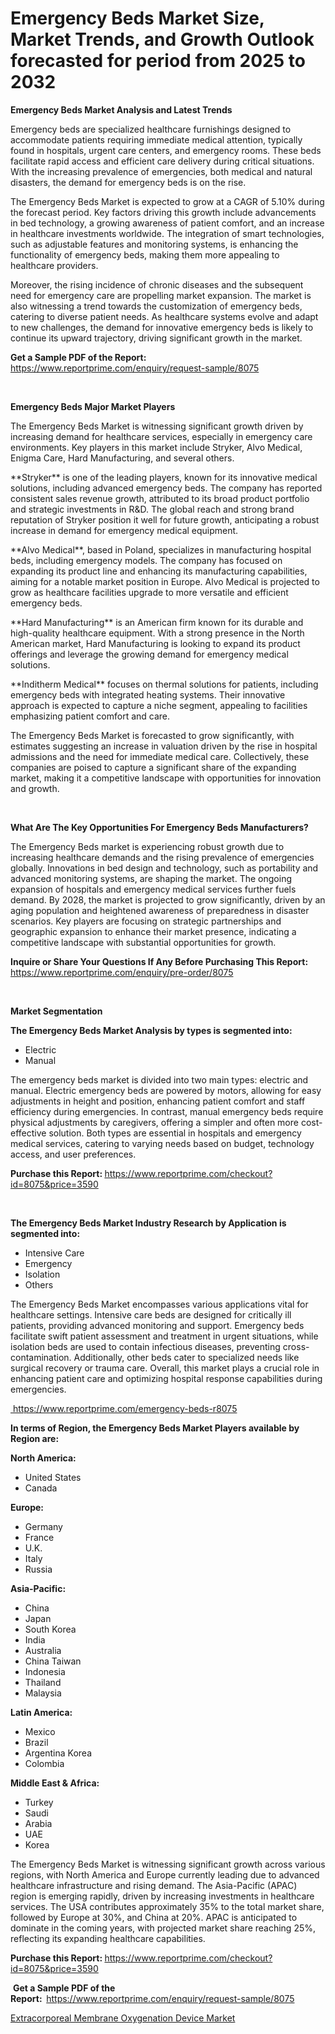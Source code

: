 <p><h1>Emergency Beds Market Size, Market Trends, and Growth Outlook forecasted for period from 2025 to 2032</h1></p><p><strong>Emergency Beds Market Analysis and Latest Trends</strong></p>
<p><p>Emergency beds are specialized healthcare furnishings designed to accommodate patients requiring immediate medical attention, typically found in hospitals, urgent care centers, and emergency rooms. These beds facilitate rapid access and efficient care delivery during critical situations. With the increasing prevalence of emergencies, both medical and natural disasters, the demand for emergency beds is on the rise.</p><p>The Emergency Beds Market is expected to grow at a CAGR of 5.10% during the forecast period. Key factors driving this growth include advancements in bed technology, a growing awareness of patient comfort, and an increase in healthcare investments worldwide. The integration of smart technologies, such as adjustable features and monitoring systems, is enhancing the functionality of emergency beds, making them more appealing to healthcare providers.</p><p>Moreover, the rising incidence of chronic diseases and the subsequent need for emergency care are propelling market expansion. The market is also witnessing a trend towards the customization of emergency beds, catering to diverse patient needs. As healthcare systems evolve and adapt to new challenges, the demand for innovative emergency beds is likely to continue its upward trajectory, driving significant growth in the market.</p></p>
<p><strong>Get a Sample PDF of the Report:&nbsp;</strong> <a href="https://www.reportprime.com/enquiry/request-sample/8075?utm_campaign=3127&utm_medium=2&utm_source=Github&utm_content=ia&utm_term=19032025&utm_id=emergency-beds">https://www.reportprime.com/enquiry/request-sample/8075</a></p>
<p>&nbsp;</p>
<p><strong>Emergency Beds Major Market Players</strong></p>
<p><p>The Emergency Beds Market is witnessing significant growth driven by increasing demand for healthcare services, especially in emergency care environments. Key players in this market include Stryker, Alvo Medical, Enigma Care, Hard Manufacturing, and several others. </p><p>**Stryker** is one of the leading players, known for its innovative medical solutions, including advanced emergency beds. The company has reported consistent sales revenue growth, attributed to its broad product portfolio and strategic investments in R&D. The global reach and strong brand reputation of Stryker position it well for future growth, anticipating a robust increase in demand for emergency medical equipment.</p><p>**Alvo Medical**, based in Poland, specializes in manufacturing hospital beds, including emergency models. The company has focused on expanding its product line and enhancing its manufacturing capabilities, aiming for a notable market position in Europe. Alvo Medical is projected to grow as healthcare facilities upgrade to more versatile and efficient emergency beds.</p><p>**Hard Manufacturing** is an American firm known for its durable and high-quality healthcare equipment. With a strong presence in the North American market, Hard Manufacturing is looking to expand its product offerings and leverage the growing demand for emergency medical solutions. </p><p>**Inditherm Medical** focuses on thermal solutions for patients, including emergency beds with integrated heating systems. Their innovative approach is expected to capture a niche segment, appealing to facilities emphasizing patient comfort and care.</p><p>The Emergency Beds Market is forecasted to grow significantly, with estimates suggesting an increase in valuation driven by the rise in hospital admissions and the need for immediate medical care. Collectively, these companies are poised to capture a significant share of the expanding market, making it a competitive landscape with opportunities for innovation and growth.</p></p>
<p>&nbsp;</p>
<p><strong>What Are The Key Opportunities For Emergency Beds Manufacturers?</strong></p>
<p><p>The Emergency Beds market is experiencing robust growth due to increasing healthcare demands and the rising prevalence of emergencies globally. Innovations in bed design and technology, such as portability and advanced monitoring systems, are shaping the market. The ongoing expansion of hospitals and emergency medical services further fuels demand. By 2028, the market is projected to grow significantly, driven by an aging population and heightened awareness of preparedness in disaster scenarios. Key players are focusing on strategic partnerships and geographic expansion to enhance their market presence, indicating a competitive landscape with substantial opportunities for growth.</p></p>
<p><strong>Inquire or Share Your Questions If Any Before Purchasing This Report:</strong> <a href="https://www.reportprime.com/enquiry/pre-order/8075?utm_campaign=3127&utm_medium=2&utm_source=Github&utm_content=ia&utm_term=19032025&utm_id=emergency-beds">https://www.reportprime.com/enquiry/pre-order/8075</a></p>
<p>&nbsp;</p>
<p><strong>Market Segmentation</strong></p>
<p><strong>The Emergency Beds Market Analysis by types is segmented into:</strong></p>
<p><ul><li>Electric</li><li>Manual</li></ul></p>
<p><p>The emergency beds market is divided into two main types: electric and manual. Electric emergency beds are powered by motors, allowing for easy adjustments in height and position, enhancing patient comfort and staff efficiency during emergencies. In contrast, manual emergency beds require physical adjustments by caregivers, offering a simpler and often more cost-effective solution. Both types are essential in hospitals and emergency medical services, catering to varying needs based on budget, technology access, and user preferences.</p></p>
<p><strong>Purchase this Report:&nbsp;</strong><a href="https://www.reportprime.com/checkout?id=8075&price=3590&utm_campaign=3127&utm_medium=2&utm_source=Github&utm_content=ia&utm_term=19032025&utm_id=emergency-beds">https://www.reportprime.com/checkout?id=8075&price=3590</a></p>
<p>&nbsp;</p>
<p><strong>The Emergency Beds Market Industry Research by Application is segmented into:</strong></p>
<p><ul><li>Intensive Care</li><li>Emergency</li><li>Isolation</li><li>Others</li></ul></p>
<p><p>The Emergency Beds Market encompasses various applications vital for healthcare settings. Intensive care beds are designed for critically ill patients, providing advanced monitoring and support. Emergency beds facilitate swift patient assessment and treatment in urgent situations, while isolation beds are used to contain infectious diseases, preventing cross-contamination. Additionally, other beds cater to specialized needs like surgical recovery or trauma care. Overall, this market plays a crucial role in enhancing patient care and optimizing hospital response capabilities during emergencies.</p></p>
<p><a href="https://www.reportprime.com/emergency-beds-r8075?utm_campaign=3127&utm_medium=2&utm_source=Github&utm_content=ia&utm_term=19032025&utm_id=emergency-beds">&nbsp;https://www.reportprime.com/emergency-beds-r8075</a></p>
<p><strong>In terms of Region, the Emergency Beds Market Players available by Region are:</strong></p>
<p>
    <p> <strong> North America: </strong>
        <ul>
            <li>United States</li>
            <li>Canada</li>
        </ul>
        </p> 
    <p> <strong> Europe: </strong>
        <ul>
            <li>Germany</li>
            <li>France</li>
            <li>U.K.</li>
            <li>Italy</li>
            <li>Russia</li>
        </ul>
        </p> 
    <p> <strong> Asia-Pacific: </strong>
        <ul>
            <li>China</li>
            <li>Japan</li>
            <li>South Korea</li>
            <li>India</li>
            <li>Australia</li>
            <li>China Taiwan</li>
            <li>Indonesia</li>
            <li>Thailand</li>
            <li>Malaysia</li>
        </ul>
        </p> 
    <p> <strong> Latin America: </strong>
        <ul>
            <li>Mexico</li>
            <li>Brazil</li>
            <li>Argentina Korea</li>
            <li>Colombia</li>
        </ul>
        </p> 
    <p> <strong> Middle East & Africa: </strong>
        <ul>
            <li>Turkey</li>
            <li>Saudi</li>
            <li>Arabia</li>
            <li>UAE</li>
            <li>Korea</li>
        </ul>
    </p>
    </p>
<p><p>The Emergency Beds Market is witnessing significant growth across various regions, with North America and Europe currently leading due to advanced healthcare infrastructure and rising demand. The Asia-Pacific (APAC) region is emerging rapidly, driven by increasing investments in healthcare services. The USA contributes approximately 35% to the total market share, followed by Europe at 30%, and China at 20%. APAC is anticipated to dominate in the coming years, with projected market share reaching 25%, reflecting its expanding healthcare capabilities.</p></p>
<p><strong>Purchase this Report: </strong><a href="https://www.reportprime.com/checkout?id=8075&price=3590&utm_campaign=3127&utm_medium=2&utm_source=Github&utm_content=ia&utm_term=19032025&utm_id=emergency-beds">https://www.reportprime.com/checkout?id=8075&price=3590</a></p>
<p>&nbsp;<strong>Get a Sample PDF of the Report:&nbsp;&nbsp;</strong><a href="https://www.reportprime.com/enquiry/request-sample/8075?utm_campaign=3127&utm_medium=2&utm_source=Github&utm_content=ia&utm_term=19032025&utm_id=emergency-beds">https://www.reportprime.com/enquiry/request-sample/8075</a></p>
<p><strong></strong></p>
<p><p><a href="https://github.com/abidomamen/Market-Research-Report-List-1/blob/main/extracorporeal-membrane-oxygenation-device-market.md?utm_campaign=3127&utm_medium=2&utm_source=Github&utm_content=ia&utm_term=19032025&utm_id=emergency-beds">Extracorporeal Membrane Oxygenation Device Market</a></p></p>